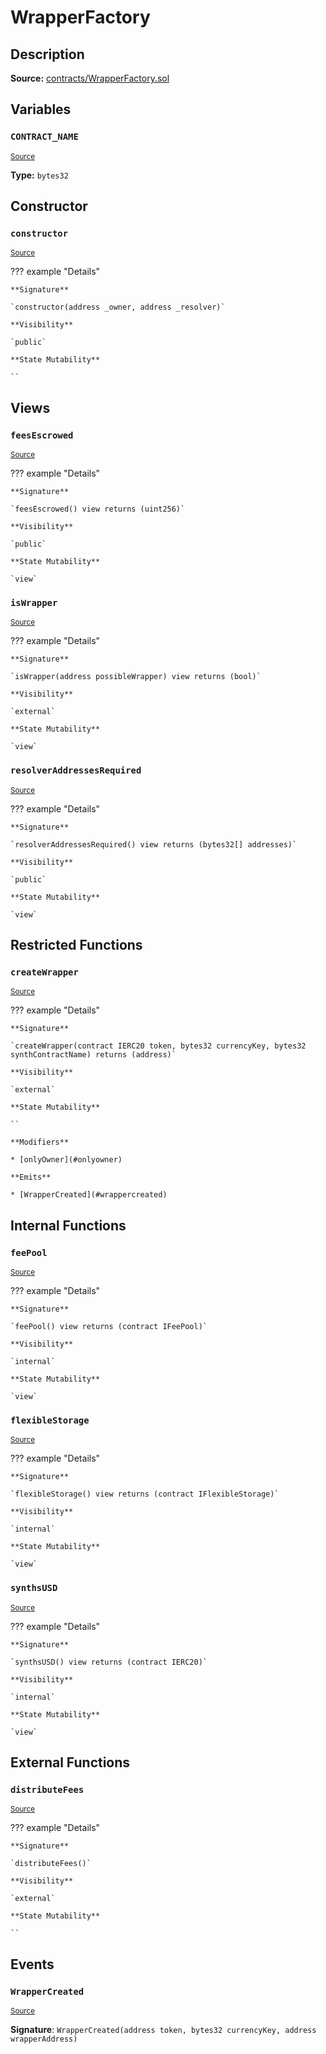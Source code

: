 # WrapperFactory

## Description

**Source:** [contracts/WrapperFactory.sol](https://github.com/Synthetixio/synthetix/tree/v2.60.0-alpha/contracts/WrapperFactory.sol)

## Variables

### `CONTRACT_NAME`

<sub>[Source](https://github.com/Synthetixio/synthetix/tree/v2.60.0-alpha/contracts/WrapperFactory.sol#L17)</sub>

**Type:** `bytes32`

## Constructor

### `constructor`

<sub>[Source](https://github.com/Synthetixio/synthetix/tree/v2.60.0-alpha/contracts/WrapperFactory.sol#L26)</sub>

??? example "Details"

    **Signature**

    `constructor(address _owner, address _resolver)`

    **Visibility**

    `public`

    **State Mutability**

    ``

## Views

### `feesEscrowed`

<sub>[Source](https://github.com/Synthetixio/synthetix/tree/v2.60.0-alpha/contracts/WrapperFactory.sol#L55)</sub>

??? example "Details"

    **Signature**

    `feesEscrowed() view returns (uint256)`

    **Visibility**

    `public`

    **State Mutability**

    `view`

### `isWrapper`

<sub>[Source](https://github.com/Synthetixio/synthetix/tree/v2.60.0-alpha/contracts/WrapperFactory.sol#L51)</sub>

??? example "Details"

    **Signature**

    `isWrapper(address possibleWrapper) view returns (bool)`

    **Visibility**

    `external`

    **State Mutability**

    `view`

### `resolverAddressesRequired`

<sub>[Source](https://github.com/Synthetixio/synthetix/tree/v2.60.0-alpha/contracts/WrapperFactory.sol#L28)</sub>

??? example "Details"

    **Signature**

    `resolverAddressesRequired() view returns (bytes32[] addresses)`

    **Visibility**

    `public`

    **State Mutability**

    `view`

## Restricted Functions

### `createWrapper`

<sub>[Source](https://github.com/Synthetixio/synthetix/tree/v2.60.0-alpha/contracts/WrapperFactory.sol#L69)</sub>

??? example "Details"

    **Signature**

    `createWrapper(contract IERC20 token, bytes32 currencyKey, bytes32 synthContractName) returns (address)`

    **Visibility**

    `external`

    **State Mutability**

    ``

    **Modifiers**

    * [onlyOwner](#onlyowner)

    **Emits**

    * [WrapperCreated](#wrappercreated)

## Internal Functions

### `feePool`

<sub>[Source](https://github.com/Synthetixio/synthetix/tree/v2.60.0-alpha/contracts/WrapperFactory.sol#L44)</sub>

??? example "Details"

    **Signature**

    `feePool() view returns (contract IFeePool)`

    **Visibility**

    `internal`

    **State Mutability**

    `view`

### `flexibleStorage`

<sub>[Source](https://github.com/Synthetixio/synthetix/tree/v2.60.0-alpha/contracts/WrapperFactory.sol#L40)</sub>

??? example "Details"

    **Signature**

    `flexibleStorage() view returns (contract IFlexibleStorage)`

    **Visibility**

    `internal`

    **State Mutability**

    `view`

### `synthsUSD`

<sub>[Source](https://github.com/Synthetixio/synthetix/tree/v2.60.0-alpha/contracts/WrapperFactory.sol#L36)</sub>

??? example "Details"

    **Signature**

    `synthsUSD() view returns (contract IERC20)`

    **Visibility**

    `internal`

    **State Mutability**

    `view`

## External Functions

### `distributeFees`

<sub>[Source](https://github.com/Synthetixio/synthetix/tree/v2.60.0-alpha/contracts/WrapperFactory.sol#L88)</sub>

??? example "Details"

    **Signature**

    `distributeFees()`

    **Visibility**

    `external`

    **State Mutability**

    ``

## Events

### `WrapperCreated`

<sub>[Source](https://github.com/Synthetixio/synthetix/tree/v2.60.0-alpha/contracts/WrapperFactory.sol#L99)</sub>

**Signature**: `WrapperCreated(address token, bytes32 currencyKey, address wrapperAddress)`
